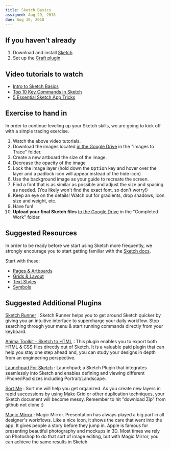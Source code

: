 ```yaml
---
title: Sketch Basics
assigned: Aug 29, 2018
due: Aug 30, 2018
---
```


If you haven't already
----------------------

1. Download and install [Sketch](https://www.sketchapp.com)
2. Set up the [Craft plugin](https://www.invisionapp.com/craft)


Video tutorials to watch
------------------------

- [Intro to Sketch Basics](https://www.youtube.com/watch?v=qywB0JHQeC4)
- [Top 10 Key Commands in Sketch](https://www.youtube.com/watch?v=w_-oB3CoyBk)
- [5 Essential Sketch App Tricks](https://www.youtube.com/watch?v=ZCypZWzCr84)


Exercise to hand in
-------------------

In order to continue leveling up your Sketch skills, we are going to kick off with a simple tracing exercise.

1. Watch the above video tutorials.
2. Download the images located [in the Google Drive](https://drive.google.com/drive/u/1/folders/1zqIDUMYJ9Om5BRzHFvFFZ_BPeCiEFpOV) in the "Images to Trace" folder.
3. Create a new artboard the size of the image.
4. Decrease the opacity of the image
5. Lock the image layer (hold down the <kbd>Option</kbd> key and hover over the layer and a padlock icon will appear instead of the hide icon)
6. Use the background image as your guide to recreate the screen.
7. Find a font that is as similar as possible and adjust the size and spacing as needed. (You likely won't find the exact font, so don't worry!)
8. Keep an eye on the details! Watch out for gradients, drop shadows, icon size and weight, etc.
9. Have fun!
10. **Upload your final Sketch files** [to the Google Drive](https://drive.google.com/drive/u/1/folders/1zqIDUMYJ9Om5BRzHFvFFZ_BPeCiEFpOV) in the "Completed Work" folder.


Suggested Resources
-------------------

In order to be ready before we start using Sketch more frequently, we strongly encourage you to start getting familiar with the [Sketch docs](https://www.sketchapp.com/docs/).

Start with these:

- [Pages & Artboards](https://www.sketchapp.com/docs/the-interface/layer-list/)
- [Grids & Layout](https://www.sketchapp.com/docs/canvas/rulers-guides-grids/)
- [Text Styles](https://www.sketchapp.com/docs/text/text-styles/)
- [Symbols](https://www.sketchapp.com/docs/symbols)


Suggested Additional Plugins
----------------------------

[Sketch Runner](https://sketchrunner.com/)
: Sketch Runner helps you to get around Sketch quicker by giving you an intuitive interface to supercharge your daily workflow. Stop searching through your menu & start running commands directly from your keyboard.

[Anima Toolkit - Sketch to HTML](https://launchpad.animaapp.com/)
: This plugin enables you to export both HTML & CSS files directly out of Sketch. It is a valuable paid plugin that can help you stay one step ahead and, you can study your designs in depth from an engineering perspective.

[Launchpad For Sketch](https://animaapp.github.io/)
: Launchpad; a Sketch Plugin that integrates seamlessly into Sketch and enables defining and viewing different iPhone/iPad sizes including Portrait/Landscape.

[Sort Me](https://github.com/romashamin/sort-me-sketch)
: Sort me will help you get organized. As you create new layers in rapid successions by using Make Grid or other duplication techniques, your Sketch document will become messy. Remember to hit "download Zip" from github not clone :)

[Magic Mirror](http://magicsketch.io/mirror/?src=old)
: Magic Mirror. Presentation has always played a big part in all designer's workflows. Like a nice icon, it shows the care that went into the app. It gives people a story before they jump in. Apple is famous for presenting beautiful photography and mockups in 3D. Most times we rely on Photoshop to do that sort of image editing, but with Magic Mirror, you can achieve the same results in Sketch.
